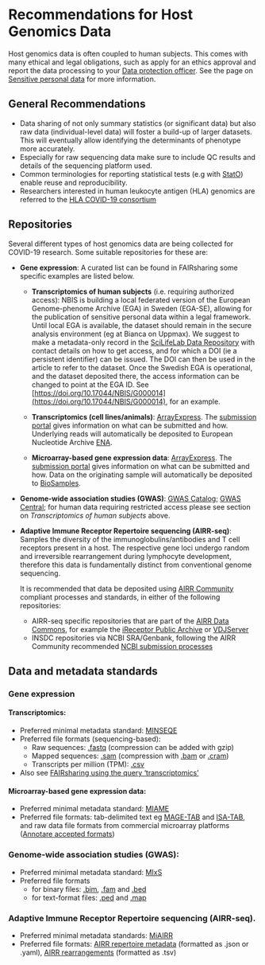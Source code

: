 # Recommendations for Host Genomics Data
Host genomics data is often coupled to human subjects. This comes with many ethical and legal obligations, such as apply for an ethics approval and report the data processing to your [Data protection officer](/docs/general/data_protection_officer). See the page on [Sensitive personal data](/docs/general/sensitive_data) for more information.

## General Recommendations
* Data sharing of not only summary statistics (or significant data) but also raw data (individual-level data) will foster a build-up of larger datasets. This will eventually allow identifying the determinants of phenotype more accurately.
* Especially for raw sequencing data make sure to include QC results and details of the sequencing platform used.
* Common terminologies for reporting statistical tests (e.g with [StatO](http://stato-ontology.org/)) enable reuse and reproducibility.
* Researchers interested in human leukocyte antigen (HLA) genomics are referred to the [HLA COVID-19 consortium](http://hlacovid19.org/)

## Repositories
Several different types of host genomics data are being collected for COVID-19 research. Some suitable repositories for these are:

* **Gene expression**: A curated list can be found in FAIRsharing some specific examples are listed below. 

  *  **Transcriptomics of human subjects** (i.e. requiring authorized access): NBIS is building a local federated version of the European Genome-phenome Archive (EGA) in Sweden (EGA-SE), allowing for the publication of sensitive personal data within a legal framework. Until local EGA is available, the dataset should remain in the secure analysis environment (eg at Bianca on Uppmax). We suggest to make a metadata-only record in the [SciLifeLab Data Repository](https://scilifelab.figshare.com/) with contact details on how to get access, and for which a DOI (ie a persistent identifier) can be issued. The DOI can then be used in the article to refer to the dataset. Once the Swedish EGA is operational, and the dataset deposited there, the access information can be changed to point at the EGA ID. See [https://doi.org/10.17044/NBIS/G000014](https://doi.org/10.17044/NBIS/G000014), for an example.

  * **Transcriptomics (cell lines/animals)**: [ArrayExpress](https://www.ebi.ac.uk/arrayexpress/). The [submission portal](https://www.ebi.ac.uk/arrayexpress/submit/overview.html) gives information on what can be submitted and how. Underlying reads will  automatically be deposited to 
  European Nucleotide Archive [ENA](https://www.ebi.ac.uk/ena). 
  * **Microarray-based gene expression data**: [ArrayExpress](https://www.ebi.ac.uk/arrayexpress/). The [submission portal](https://www.ebi.ac.uk/arrayexpress/submit/overview.html) gives information on what can be submitted and how. Data on the originating sample will automatically be deposited to [BioSamples](https://www.ebi.ac.uk/biosamples/).

* **Genome-wide association studies (GWAS)**: [GWAS Catalog](https://www.ebi.ac.uk/gwas/); [GWAS Central](https://doi.org/10.25504/FAIRsharing.vkr57k); for human data requiring restricted access please see section on *Transcriptomics of human subjects* above.
* **Adaptive Immune Receptor Repertoire sequencing (AIRR-seq)**: Samples the diversity of the immunoglobulins/antibodies and T cell receptors present in a host. The respective gene loci undergo random and irreversible rearrangement during lymphocyte development, therefore this data is fundamentally distinct from conventional genome sequencing. 

   It is recommended that data be deposited using [AIRR Community](http://www.airr-community.org/) compliant processes and standards, in either of the following repositories:

   *  AIRR-seq specific repositories that are part of the [AIRR Data Commons](https://docs.airr-community.org/en/latest/api/adc.html), for example the [iReceptor Public Archive](https://fairsharing.org/FAIRsharing.ekdqe5)  or [VDJServer](https://vdjserver.org/)
   *  INSDC repositories via NCBI SRA/Genbank, following the AIRR Community recommended [NCBI
submission processes](https://docs.airr-community.org/en/latest/standards/data_submission.html#data-submission)

## Data and metadata standards
### Gene expression
#### Transcriptomics:
* Preferred minimal metadata standard: [MINSEQE](http://www.fged.org/projects/minseqe/)
* Preferred file formats (sequencing-based):
  * Raw sequences: [.fastq](https://www.open-bio.org/2009/12/17/nar-fastq-format/) (compression can be added with gzip)
  * Mapped sequences: [.sam](https://github.com/samtools/samtools) (compression with [.bam](http://genome.ucsc.edu/goldenPath/help/bam.html) or [.cram](https://www.sanger.ac.uk/science/tools/cram))
  * Transcripts per million (TPM): [.csv](https://tools.ietf.org/html/rfc4180)
* Also see [FAIRsharing using the query ‘transcriptomics’](https://fairsharing.org/standards/?q=transcriptomics)
#### Microarray-based gene expression data:
* Preferred minimal metadata standard: [MIAME](http://www.fged.org/projects/miame/)
* Preferred file formats: tab-delimited text eg [MAGE-TAB](http://fged.org/projects/mage-tab/) and [ISA-TAB](https://isa-tools.org/), and raw data file formats from commercial microarray platforms ([Annotare accepted formats](https://www.ebi.ac.uk/fg/annotare/help/accepted_raw_ma_file_formats.html))

### Genome-wide association studies (GWAS):
* Preferred minimal metadata standard: [MIxS](https://gensc.org/mixs/)
* Preferred file formats 
  *  for binary files: [.bim](https://www.cog-genomics.org/plink2/formats#bim), [.fam](https://www.cog-genomics.org/plink2/formats#fam) and [.bed](https://www.cog-genomics.org/plink2/formats#bed)
  *  for text-format files: [.ped](https://www.cog-genomics.org/plink2/formats#ped) and [.map](https://www.cog-genomics.org/plink2/formats#map)

### Adaptive Immune Receptor Repertoire sequencing (AIRR-seq).
* Preferred minimal metadata standards: [MiAIRR](https://docs.airr-community.org/en/latest/miairr/introduction_miairr.html)
* Preferred file formats: [AIRR repertoire metadata](https://docs.airr-community.org/en/latest/datarep/metadata.html#file-format-specification) (formatted as .json or .yaml), [AIRR rearrangements](https://docs.airr-community.org/en/latest/datarep/format.html#formatspecification) (formatted as .tsv)

